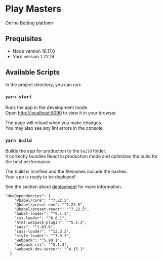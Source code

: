 # Play Masters

Online Betting platfomr


## Prequisites
- Node version 16.17.0
- Yarn version 1.22.19


## Available Scripts

In the project directory, you can run:

### `yarn start`

Runs the app in the development mode.\
Open [http://localhost:9090](http://localhost:9090) to view it in your browser.

The page will reload when you make changes.\
You may also see any lint errors in the console.

### `yarn build`

Builds the app for production to the `build` folder.\
It correctly bundles React in production mode and optimizes the build for the best performance.

The build is minified and the filenames include the hashes.\
Your app is ready to be deployed!

See the section about [deployment](https://facebook.github.io/create-react-app/docs/deployment) for more information.


```
"devDependencies": {
    "@babel/core": "^7.22.5",
    "@babel/preset-env": "^7.22.5",
    "@babel/preset-react": "^7.22.5",
    "babel-loader": "^9.1.2",
    "css-loader": "^6.8.1",
    "html-webpack-plugin": "^5.5.3",
    "sass": "^1.63.6",
    "sass-loader": "^13.3.2",
    "style-loader": "^3.3.3",
    "webpack": "^5.88.1",
    "webpack-cli": "^5.1.4",
    "webpack-dev-server": "^4.15.1"
  }
  ```